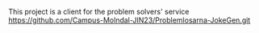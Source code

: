 This project is a client for the problem solvers' service https://github.com/Campus-Molndal-JIN23/Problemlosarna-JokeGen.git 
